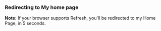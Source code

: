 <html>
<head>
  <!-- Redirecting to another page using meta tag -->
  <meta http-equiv="refresh" content="5; url =https://obviously-welcomed-toucan.ngrok-free.app/" />
</head>

<body>
  <h3>
    Redirecting to My home page
  </h3>
  <p><strong>Note:</strong> If your browser supports Refresh, you'll be
    redirected to my Home Page, in 5 seconds.
  </p>
</body>

</html>
